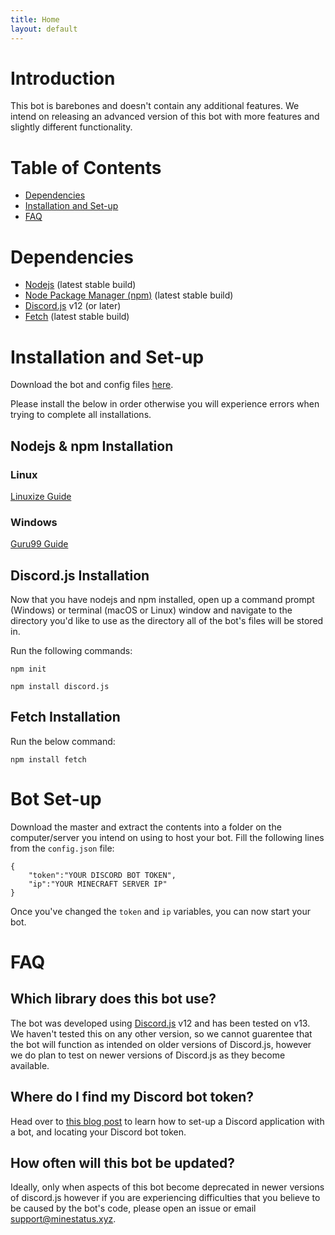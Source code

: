```yaml
---
title: Home
layout: default
---
```


# Introduction
This bot is barebones and doesn't contain any additional features. We intend on releasing an advanced version of this bot with more features and slightly different functionality.

# Table of Contents
* [Dependencies](#dependencies)
* [Installation and Set-up](#installation-and-set-up)
* [FAQ](#faq)

# Dependencies
* [Nodejs](https://nodejs.org/) (latest stable build)
* [Node Package Manager (npm)](https://www.npmjs.com/) (latest stable build)
* [Discord.js](https://discord.js.org) v12 (or later)
* [Fetch](https://www.npmjs.com/package/node-fetch) (latest stable build)

# Installation and Set-up
Download the bot and config files [here](/bot/).

Please install the below in order otherwise you will experience errors when trying to complete all installations.

## Nodejs & npm Installation

### Linux
[Linuxize Guide](https://linuxize.com/post/how-to-install-node-js-on-ubuntu-18.04/)

### Windows
[Guru99 Guide](https://www.guru99.com/download-install-node-js.html)

## Discord.js Installation
Now that you have nodejs and npm installed, open up a command prompt (Windows) or terminal (macOS or Linux) window and navigate to the directory you'd like to use as the directory all of the bot's files will be stored in.

Run the following commands:

`npm init`

`npm install discord.js`

## Fetch Installation
Run the below command:

`npm install fetch`

# Bot Set-up
Download the master and extract the contents into a folder on the computer/server you intend on using to host your bot.
Fill the following lines from the `config.json` file:
```
{
    "token":"YOUR DISCORD BOT TOKEN",
    "ip":"YOUR MINECRAFT SERVER IP"
}
```
Once you've changed the `token` and `ip` variables, you can now start your bot.

# FAQ
## Which library does this bot use?
The bot was developed using [Discord.js](https://discord.js.org) v12 and has been tested on v13. We haven't tested this on any other version, so we cannot guarentee that the bot will function as intended on older versions of Discord.js, however we do plan to test on newer versions of Discord.js as they become available.

## Where do I find my Discord bot token?
Head over to [this blog post](#) to learn how to set-up a Discord application with a bot, and locating your Discord bot token.

## How often will this bot be updated?
Ideally, only when aspects of this bot become deprecated in newer versions of discord.js however if you are experiencing difficulties that you believe to be caused by the bot's code, please open an issue or email [support@minestatus.xyz](mailto:support@minestatus.xyz).
